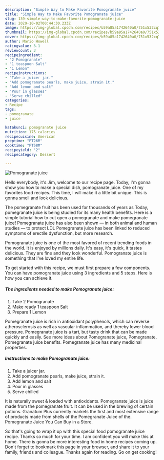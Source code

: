 ```yaml
---
description: "Simple Way to Make Favorite Pomogranate juice"
title: "Simple Way to Make Favorite Pomogranate juice"
slug: 139-simple-way-to-make-favorite-pomogranate-juice
date: 2020-10-02T00:44:30.233Z
image: https://img-global.cpcdn.com/recipes/b59a85a1742640a0/751x532cq70/pomogranate-juice-recipe-main-photo.jpg
thumbnail: https://img-global.cpcdn.com/recipes/b59a85a1742640a0/751x532cq70/pomogranate-juice-recipe-main-photo.jpg
cover: https://img-global.cpcdn.com/recipes/b59a85a1742640a0/751x532cq70/pomogranate-juice-recipe-main-photo.jpg
author: Mario Howell
ratingvalue: 3.1
reviewcount: 3
recipeingredient:
- "2 Pomogranate"
- "1 teaspoon Salt"
- "1 Lemon"
recipeinstructions:
- "Take a juicer jar."
- "Add pomogranate pearls, make juice, strain it."
- "Add lemon and salt"
- "Pour in glasses"
- "Serve chilled"
categories:
- Recipe
tags:
- pomogranate
- juice

katakunci: pomogranate juice 
nutrition: 175 calories
recipecuisine: American
preptime: "PT26M"
cooktime: "PT58M"
recipeyield: "2"
recipecategory: Dessert

---
```



![Pomogranate juice](https://img-global.cpcdn.com/recipes/b59a85a1742640a0/751x532cq70/pomogranate-juice-recipe-main-photo.jpg)

Hello everybody, it's Jim, welcome to our recipe page. Today, I'm gonna show you how to make a special dish, pomogranate juice. One of my favorites food recipes. This time, I will make it a little bit unique. This is gonna smell and look delicious.

The pomegranate fruit has been used for thousands of years as Today, pomegranate juice is being studied for its many health benefits. Here is a simple tutorial how to cut open a pomegranate and make pomegranate juice! Pomegranate juice has also been shown — in both animal and human studies — to protect LDL Pomegranate juice has been linked to reduced symptoms of erectile dysfunction, but more research.

Pomogranate juice is one of the most favored of recent trending foods in the world. It is enjoyed by millions daily. It's easy, it's quick, it tastes delicious. They are fine and they look wonderful. Pomogranate juice is something that I've loved my entire life.


To get started with this recipe, we must first prepare a few components. You can have pomogranate juice using 3 ingredients and 5 steps. Here is how you can achieve it.

<!--inarticleads1-->

##### The ingredients needed to make Pomogranate juice:

1. Take 2 Pomogranate
1. Make ready 1 teaspoon Salt
1. Prepare 1 Lemon


Pomegranate juice is rich in antioxidant polyphenols, which can reverse atherosclerosis as well as vascular inflammation, and thereby lower blood pressure. Pomegranate juice is a tart, but tasty drink that can be made quickly and easily. See more ideas about Pomegranate juice, Pomegranate, Pomegranate juice benefits. Pomegranate juice has many medicinal properties. 

<!--inarticleads2-->

##### Instructions to make Pomogranate juice:

1. Take a juicer jar.
1. Add pomogranate pearls, make juice, strain it.
1. Add lemon and salt
1. Pour in glasses
1. Serve chilled


It is naturally sweet &amp; loaded with antioxidants. Pomegranate juice is juice made from the pomegranate fruit. It can be used in the brewing of certain potions. Granatum Plus currently markets the first and most extensive range of products made from shells of the Pomegranate Juice of the. Pomegranate Juice You Can Buy in a Store. 

So that's going to wrap it up with this special food pomogranate juice recipe. Thanks so much for your time. I am confident you will make this at home. There is gonna be more interesting food in home recipes coming up. Don't forget to bookmark this page in your browser, and share it to your family, friends and colleague. Thanks again for reading. Go on get cooking!
